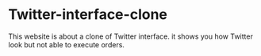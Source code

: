 # Twitter-interface-clone

This website is about a clone of Twitter interface.
it shows you how Twitter look but not able to execute orders.
